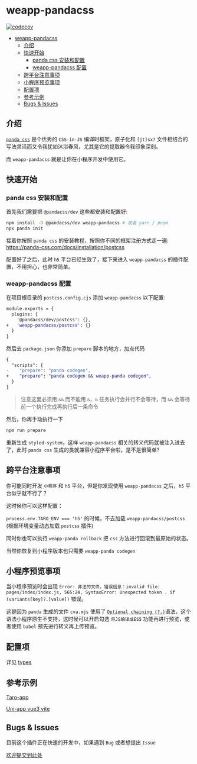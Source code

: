 # weapp-pandacss

[![codecov](https://codecov.io/gh/sonofmagic/weapp-pandacss/branch/main/graph/badge.svg?token=vnU71Pxj3P)](https://codecov.io/gh/sonofmagic/weapp-pandacss)

- [weapp-pandacss](#weapp-pandacss)
  - [介绍](#介绍)
  - [快速开始](#快速开始)
    - [panda css 安装和配置](#panda-css-安装和配置)
    - [weapp-pandacss 配置](#weapp-pandacss-配置)
  - [跨平台注意事项](#跨平台注意事项)
  - [小程序预览事项](#小程序预览事项)
  - [配置项](#配置项)
  - [参考示例](#参考示例)
  - [Bugs \& Issues](#bugs--issues)

## 介绍

[`panda css`](https://panda-css.com/) 是个优秀的 `CSS-in-JS` 编译时框架，原子化和 `[jt]sx?` 文件相结合的写法灵活而又令我犹如沐浴春风，尤其是它的提取器令我印象深刻。

而 `weapp-pandacss` 就是让你在小程序开发中使用它。

## 快速开始

### panda css 安装和配置

首先我们需要把 `@pandacss/dev` 这些都安装和配置好:

```bash
npm install -D @pandacss/dev weapp-pandacss # 或者 yarn / pnpm
npx panda init
```

接着你按照 `panda css` 的安装教程，按照你不同的框架注册方式走一遍: <https://panda-css.com/docs/installation/postcss>

配置好了之后，此时 `h5` 平台已经生效了，接下来进入 `weapp-pandacss` 的插件配置，不用担心，也非常简单。

### weapp-pandacss 配置

在项目根目录的 `postcss.config.cjs` 添加 `weapp-pandacss` 以下配置:

```diff
module.exports = {
  plugins: {
    '@pandacss/dev/postcss': {},
+   'weapp-pandacss/postcss': {}
  }
}
```

然后去 `package.json` 你添加 `prepare` 脚本的地方，加点代码

```diff
{
  "scripts": {
-    "prepare": "panda codegen",
+    "prepare": "panda codegen && weapp-panda codegen",
  }
}
```

> 注意这里必须用 `&&` 而不能用 `&`，`&` 任务执行会并行不会等待，而 `&&` 会等待前一个执行完成再执行后一条命令

然后，你再手动执行一下

```bash
npm run prepare
```

重新生成 `styled-system`，这样 `weapp-pandacss` 相关的转义代码就被注入进去了，此时 `panda css` 生成的类就兼容小程序平台啦，是不是很简单?

## 跨平台注意事项

你可能同时开发 `小程序` 和 `h5` 平台，但是你发现使用 `weapp-pandacss` 之后，`h5` 平台似乎就不行了？

这时候你可以这样配置：

`process.env.TARO_ENV === 'h5'` 的时候，不去加载 `weapp-pandacss/postcss` (根据环境变量动态加载 `postcss` 插件)

同时你也可以执行 `weapp-panda rollback` 把 `css` 方法进行回滚到最原始的状态。

当然你恢复到小程序版本也只需要 `weapp-panda codegen`

## 小程序预览事项

当小程序预览时会出现 `Error: 非法的文件，错误信息：invalid file: pages/index/index.js, 565:24, SyntaxError: Unexpected token . if (variants[key]?.[value])` 错误。

这是因为 `panda` 生成的文件 `cva.mjs` 使用了 [`Optional chaining (?.)`](https://developer.mozilla.org/en-US/docs/Web/JavaScript/Reference/Operators/Optional_chaining)语法，这个语法小程序原生不支持，这时候可以开启勾选 `将JS编译成ES5` 功能再进行预览，或者使用 `babel` 预先进行转义再上传预览。

## 配置项

详见 [types](./src/types.ts)

## 参考示例

[Taro-app](./examples/taro-app)

[Uni-app vue3 vite](./examples/uni-app-vue3/)

## Bugs & Issues

目前这个插件正在快速的开发中，如果遇到 `Bug` 或者想提出 `Issue`

[欢迎提交到此处](https://github.com/sonofmagic/weapp-pandacss/issues)
